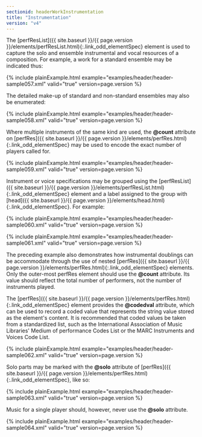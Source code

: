```yaml
---
sectionid: headerWorkInstrumentation
title: "Instrumentation"
version: "v4"
---
```




The [perfResList]({{ site.baseurl }}/{{ page.version }}/elements/perfResList.html){:.link_odd_elementSpec} element is used to capture the solo and ensemble
instrumental and vocal resources of a composition. For example, a work for a standard
ensemble may be indicated thus:

{% include plainExample.html example="examples/header/header-sample057.xml" valid="true" version=page.version %}

The detailed make-up of standard and non-standard ensembles may also be enumerated:

{% include plainExample.html example="examples/header/header-sample058.xml" valid="true" version=page.version %}

Where multiple instruments of the same kind are used, the **@count** attribute on
[perfRes]({{ site.baseurl }}/{{ page.version }}/elements/perfRes.html){:.link_odd_elementSpec} may be used to encode the exact number of players called
for.

{% include plainExample.html example="examples/header/header-sample059.xml" valid="true" version=page.version %}

Instrument or voice specifications may be grouped using the [perfResList]({{ site.baseurl }}/{{ page.version }}/elements/perfResList.html){:.link_odd_elementSpec} element and a label assigned to the group with [head]({{ site.baseurl }}/{{ page.version }}/elements/head.html){:.link_odd_elementSpec}. For example:

{% include plainExample.html example="examples/header/header-sample060.xml" valid="true" version=page.version %}

{% include plainExample.html example="examples/header/header-sample061.xml" valid="true" version=page.version %}

The preceding example also demonstrates how instrumental doublings can be accommodate
through the use of nested [perfRes]({{ site.baseurl }}/{{ page.version }}/elements/perfRes.html){:.link_odd_elementSpec} elements. Only the outer-most
perfRes element should use the **@count** attribute. Its value should reflect the
total number of performers, not the number of instruments played.

The [perfRes]({{ site.baseurl }}/{{ page.version }}/elements/perfRes.html){:.link_odd_elementSpec} element provides the **@codedval** attribute,
which can be used to record a coded value that represents the string value stored
as the
element's content. It is recommended that coded values be taken from a standardized
list,
such as the International Association of Music Libraries' Medium of performance Codes
List
or the MARC Instruments and Voices Code List.

{% include plainExample.html example="examples/header/header-sample062.xml" valid="true" version=page.version %}

Solo parts may be marked with the **@solo** attribute of [perfRes]({{ site.baseurl }}/{{ page.version }}/elements/perfRes.html){:.link_odd_elementSpec}, like so:

{% include plainExample.html example="examples/header/header-sample063.xml" valid="true" version=page.version %}

Music for a single player should, however, never use the **@solo** attribute.

{% include plainExample.html example="examples/header/header-sample064.xml" valid="true" version=page.version %}




